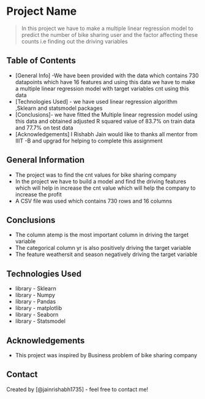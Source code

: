 # Project Name
> In this project we have to make a multiple linear regression model to predict the number of bike sharing user and the factor affecting these counts i.e finding out the driving variables 


## Table of Contents
* [General Info] -We have been provided with the data which contains 730 datapoints which have 16 features and using this data we have to make a multiple linear regression model with target variables cnt using this data 
* [Technologies Used] - we have used linear regression algorithm ,Sklearn and statsmodel packages 
* [Conclusions]- we have fitted the Multiple linear regression model using this data and obtained adjusted R squared value of 83.7% on train data and 77.7% on test data 
* [Acknowledgements] I Rishabh Jain would like to thanks all mentor from IIIT -B and upgrad for helping to complete this assignment



## General Information
- The project was to find the cnt values for bike sharing company 
- In the project we have to build a model and find the driving features which will help in increase the cnt value which will help the company to increase the profit 
- A CSV file was used which contains 730 rows and 16 columns 

<!-- You don't have to answer all the questions - just the ones relevant to your project. -->

## Conclusions
- The column atemp is the most important column in driving the target variable
- The categorical column yr is also positively driving the target variable 
- The feature weathersit and season negatively driving the target variable 

## Technologies Used
- library - Sklearn
- library - Numpy
- library - Pandas
- library - matplotlib
- library - Seaborn
- library - Statsmodel


## Acknowledgements
- This project was inspired by Business problem of bike sharing company


## Contact
Created by [@jainrishabh1735] - feel free to contact me!



